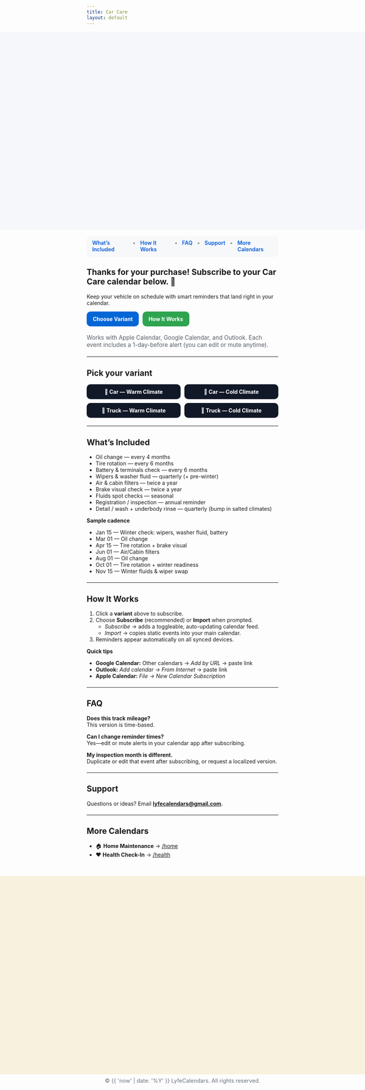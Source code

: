 ```yaml
---
title: Car Care
layout: default
---
```


<style>
/* Hide the Cayman header */
.page-header { display:none !important; }

/* HERO */
.hero-bleed{
  width: 100vw;
  height: clamp(220px, 38vh, 520px);
  position: relative;
  left: 50%;
  margin-left: -50vw;
  margin-right: -50vw;
  background-image: url('{{ "/purchase-hero.png?v=310" | relative_url }}');
  background-repeat: no-repeat;
  background-position: center top;
  background-size: contain;
  background-color: #f5f7fa;
  max-width: none !important;
}

/* FOOTER HERO */
.footer-bleed{
  width: 100vw;
  height: clamp(220px, 38vh, 520px);
  position: relative;
  left: 50%;
  margin-left: -50vw;
  margin-right: -50vw;
  margin-top: 3rem;
  background-color: #F8F1DE; /* warm tone */
  background-image: url('{{ "/purchase-footer.png?v=310" | relative_url }}');
  background-repeat: no-repeat;
  background-position: center bottom;
  background-size: contain;
  max-width: none !important;
}

/* NAV */
.lc-nav{
  display:flex; gap:.75rem; justify-content:center;
  background:#f6f8fa; padding:.6rem .9rem; border-radius:10px;
  margin: 1rem auto 1.25rem; width:fit-content;
  box-shadow:0 1px 0 rgba(0,0,0,.04);
}
.lc-nav a{ text-decoration:none; font-weight:600; color:#0b5bd3; }
.lc-nav a:hover{ text-decoration:underline; }
.lc-nav span{ opacity:.5 }

/* BUTTONS */
.lc-btns{ display:flex; gap:.6rem; flex-wrap:wrap; margin:.9rem 0 1.25rem; }
.lc-btn{
  display:inline-block; padding:.7rem 1rem; border-radius:10px;
  background:#2ea44f; color:#fff !important; font-weight:700; text-decoration:none;
}
.lc-btn.secondary{ background:#0366d6; }

/* VARIANT GRID */
.variant-wrap{ margin:1rem 0 1.25rem; }
.variant-grid{
  display:grid; grid-template-columns: repeat(4, minmax(160px,1fr));
  gap:.6rem;
}
.variant-btn{
  display:block; text-align:center; padding:.7rem 1rem; border-radius:10px;
  background:#111827; color:#fff; font-weight:700; text-decoration:none;
}
.variant-btn:hover{ filter:brightness(1.08); }

.lc-meta{ color:#586069; font-size:.95rem; }
hr.lite{ border:0; border-top:1px solid #eaecef; margin:1.25rem 0; }

@media (max-width: 960px){
  .variant-grid{ grid-template-columns: repeat(2, minmax(160px,1fr)); }
}
@media (max-width: 560px){
  .variant-grid{ grid-template-columns: 1fr; }
}
</style>

<!-- HERO -->
<div class="hero-bleed"></div>

<!-- NAV -->
<div class="lc-nav" role="navigation" aria-label="Car Care sections">
  <a href="#whats-included">What’s Included</a>
  <span>•</span>
  <a href="#how-it-works">How It Works</a>
  <span>•</span>
  <a href="#faq">FAQ</a>
  <span>•</span>
  <a href="#support">Support</a>
  <span>•</span>
  <a href="#more-calendars">More Calendars</a>
</div>

## Thanks for your purchase! Subscribe to your Car Care calendar below. 🚗
Keep your vehicle on schedule with smart reminders that land right in your calendar.

<div class="lc-btns">
  <a class="lc-btn secondary" href="#variants">Choose Variant</a>
  <a class="lc-btn" href="#how-it-works">How It Works</a>
</div>

<div class="lc-meta">
Works with Apple Calendar, Google Calendar, and Outlook. Each event includes a 1-day-before alert (you can edit or mute anytime).
</div>

<hr class="lite" />

## <a id="variants"></a>Pick your variant
<div class="variant-wrap">
  <div class="variant-grid">
    <a class="variant-btn" href="/Car_Warm.ics">🚗 Car — Warm Climate</a>
    <a class="variant-btn" href="/Car_Cold.ics">🚗 Car — Cold Climate</a>
    <a class="variant-btn" href="/Truck_Warm.ics">🚚 Truck — Warm Climate</a>
    <a class="variant-btn" href="/Truck_Cold.ics">🚚 Truck — Cold Climate</a>
  </div>
</div>

<hr class="lite" />

## <a id="whats-included"></a>What’s Included
- Oil change — every 4 months  
- Tire rotation — every 6 months  
- Battery & terminals check — every 6 months  
- Wipers & washer fluid — quarterly (+ pre-winter)  
- Air & cabin filters — twice a year  
- Brake visual check — twice a year  
- Fluids spot checks — seasonal  
- Registration / inspection — annual reminder  
- Detail / wash + underbody rinse — quarterly (bump in salted climates)

**Sample cadence**
- Jan 15 — Winter check: wipers, washer fluid, battery  
- Mar 01 — Oil change  
- Apr 15 — Tire rotation + brake visual  
- Jun 01 — Air/Cabin filters  
- Aug 01 — Oil change  
- Oct 01 — Tire rotation + winter readiness  
- Nov 15 — Winter fluids & wiper swap

<hr class="lite" />

## <a id="how-it-works"></a>How It Works
1. Click a **variant** above to subscribe.  
2. Choose **Subscribe** (recommended) or **Import** when prompted.  
   - *Subscribe* → adds a toggleable, auto-updating calendar feed.  
   - *Import* → copies static events into your main calendar.  
3. Reminders appear automatically on all synced devices.

**Quick tips**
- **Google Calendar:** Other calendars → *Add by URL* → paste link  
- **Outlook:** *Add calendar → From Internet* → paste link  
- **Apple Calendar:** *File → New Calendar Subscription*

<hr class="lite" />

## <a id="faq"></a>FAQ
**Does this track mileage?**  
This version is time-based.  

**Can I change reminder times?**  
Yes—edit or mute alerts in your calendar app after subscribing.

**My inspection month is different.**  
Duplicate or edit that event after subscribing, or request a localized version.

<hr class="lite" />

## <a id="support"></a>Support
Questions or ideas? Email **lyfecalendars@gmail.com**.

<hr class="lite" />

## <a id="more-calendars"></a>More Calendars
- 🏠 **Home Maintenance** → [/home](/home)  
- ❤️ **Health Check-In** → [/health](/health)

<!-- FOOTER HERO -->
<div class="footer-bleed"></div>

<p style="text-align:center; color:#6a737d; font-size:.9rem; margin-top:.5rem;">
© {{ 'now' | date: '%Y' }} LyfeCalendars. All rights reserved.
</p>

